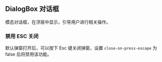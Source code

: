 <div class="demo-header">
<p class="overviewicon">
  <span class="wapi-tips-dialog"/>
</p>

## DialogBox 对话框

<nova-uxlink widget-name="DialogBox"></nova-uxlink>

模态对话框，在浮层中显示，引导用户进行相关操作。
</div>

### 禁用 ESC 关闭

默认弹窗打开后，可以按下 Esc 键关闭弹窗，设置 `close-on-press-escape` 为 false 后将禁用该功能。

<nova-demo-view link="dialog-box/close-on-press-escape"></nova-demo-view>

<br>
